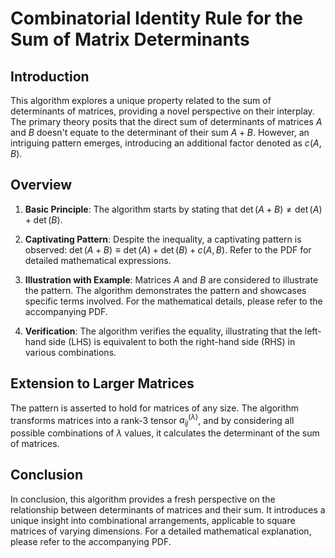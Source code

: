 # Combinatorial Identity Rule for the Sum of Matrix Determinants

## Introduction

This algorithm explores a unique property related to the sum of determinants of matrices, providing a novel perspective on their interplay. The primary theory posits that the direct sum of determinants of matrices $A$ and $B$ doesn't equate to the determinant of their sum $A + B$. However, an intriguing pattern emerges, introducing an additional factor denoted as $c(A, B)$.

## Overview

1. **Basic Principle**: The algorithm starts by stating that $\det(A + B) \neq \det(A) + \det(B)$.

2. **Captivating Pattern**: Despite the inequality, a captivating pattern is observed: $\det(A + B) \equiv \det(A) + \det(B) + c(A, B)$. Refer to the PDF for detailed mathematical expressions.

3. **Illustration with Example**: Matrices $A$ and $B$ are considered to illustrate the pattern. The algorithm demonstrates the pattern and showcases specific terms involved. For the mathematical details, please refer to the accompanying PDF.

4. **Verification**: The algorithm verifies the equality, illustrating that the left-hand side (LHS) is equivalent to both the right-hand side (RHS) in various combinations.

## Extension to Larger Matrices

The pattern is asserted to hold for matrices of any size. The algorithm transforms matrices into a rank-3 tensor $a^{(\lambda)}_{ij}$, and by considering all possible combinations of $\lambda$ values, it calculates the determinant of the sum of matrices.

## Conclusion

In conclusion, this algorithm provides a fresh perspective on the relationship between determinants of matrices and their sum. It introduces a unique insight into combinational arrangements, applicable to square matrices of varying dimensions. For a detailed mathematical explanation, please refer to the accompanying PDF.
